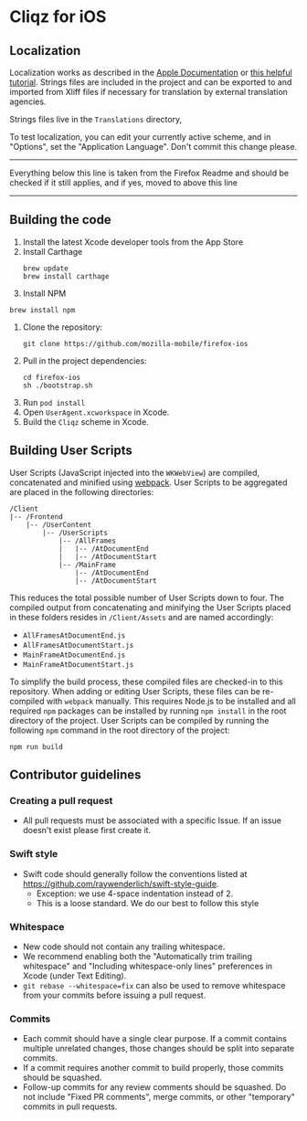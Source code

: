 # Cliqz for iOS

## Localization
Localization works as described in the [Apple Documentation](https://developer.apple.com/library/archive/documentation/MacOSX/Conceptual/BPInternational/LocalizingYourApp/LocalizingYourApp.html) or [this helpful tutorial](https://medium.com/swift-india/localize-your-apps-to-support-multiple-languages-ios-localization-ac7b612dbc58). Strings files are included in the project and can be exported to and imported from Xliff files if necessary for translation by external translation agencies.

Strings files live in the `Translations` directory,

To test localization, you can edit your currently active scheme, and in "Options", set the "Application Language". Don't commit this change please.

----

Everything below this line is taken from the Firefox Readme and should be checked if it still applies, and if yes, moved to above this line

----


Building the code
-----------------

1. Install the latest Xcode developer tools from the App Store
1. Install Carthage
    ```shell
    brew update
    brew install carthage
    ```
1. Install NPM
```shell
brew install npm
```
1. Clone the repository:
    ```shell
    git clone https://github.com/mozilla-mobile/firefox-ios
    ```
1. Pull in the project dependencies:
    ```shell
    cd firefox-ios
    sh ./bootstrap.sh
    ```
1. Run `pod install`
1. Open `UserAgent.xcworkspace` in Xcode.
1. Build the `Cliqz` scheme in Xcode.

## Building User Scripts

User Scripts (JavaScript injected into the `WKWebView`) are compiled, concatenated and minified using [webpack](https://webpack.js.org/). User Scripts to be aggregated are placed in the following directories:

```
/Client
|-- /Frontend
    |-- /UserContent
        |-- /UserScripts
            |-- /AllFrames
            |   |-- /AtDocumentEnd
            |   |-- /AtDocumentStart
            |-- /MainFrame
                |-- /AtDocumentEnd
                |-- /AtDocumentStart
```

This reduces the total possible number of User Scripts down to four. The compiled output from concatenating and minifying the User Scripts placed in these folders resides in `/Client/Assets` and are named accordingly:

* `AllFramesAtDocumentEnd.js`
* `AllFramesAtDocumentStart.js`
* `MainFrameAtDocumentEnd.js`
* `MainFrameAtDocumentStart.js`

To simplify the build process, these compiled files are checked-in to this repository. When adding or editing User Scripts, these files can be re-compiled with `webpack` manually. This requires Node.js to be installed and all required `npm` packages can be installed by running `npm install` in the root directory of the project. User Scripts can be compiled by running the following `npm` command in the root directory of the project:

```
npm run build
```

## Contributor guidelines

### Creating a pull request
* All pull requests must be associated with a specific Issue. If an issue doesn't exist please first create it.

### Swift style
* Swift code should generally follow the conventions listed at https://github.com/raywenderlich/swift-style-guide.
  * Exception: we use 4-space indentation instead of 2.
  * This is a loose standard. We do our best to follow this style

### Whitespace
* New code should not contain any trailing whitespace.
* We recommend enabling both the "Automatically trim trailing whitespace" and "Including whitespace-only lines" preferences in Xcode (under Text Editing).
* <code>git rebase --whitespace=fix</code> can also be used to remove whitespace from your commits before issuing a pull request.

### Commits
* Each commit should have a single clear purpose. If a commit contains multiple unrelated changes, those changes should be split into separate commits.
* If a commit requires another commit to build properly, those commits should be squashed.
* Follow-up commits for any review comments should be squashed. Do not include "Fixed PR comments", merge commits, or other "temporary" commits in pull requests.
